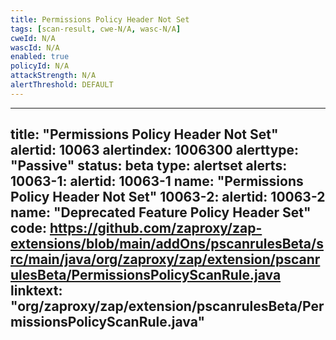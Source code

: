 ```yaml
---
title: Permissions Policy Header Not Set
tags: [scan-result, cwe-N/A, wasc-N/A]
cweId: N/A
wascId: N/A
enabled: true
policyId: N/A
attackStrength: N/A
alertThreshold: DEFAULT
---
```


---
title: "Permissions Policy Header Not Set"
alertid: 10063
alertindex: 1006300
alerttype: "Passive"
status: beta
type: alertset
alerts:
   10063-1:
      alertid: 10063-1
      name: "Permissions Policy Header Not Set"
   10063-2:
      alertid: 10063-2
      name: "Deprecated Feature Policy Header Set"
code: https://github.com/zaproxy/zap-extensions/blob/main/addOns/pscanrulesBeta/src/main/java/org/zaproxy/zap/extension/pscanrulesBeta/PermissionsPolicyScanRule.java
linktext: "org/zaproxy/zap/extension/pscanrulesBeta/PermissionsPolicyScanRule.java"
---
